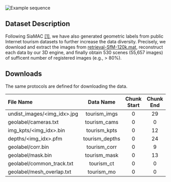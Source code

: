 ![Example sequence](../imgs/tourism_view.png)

## Dataset Description

Following SiaMAC [\[1\]][1], we have also generated geometric labels from public Internet tourism datasets to further increase the data diversity. Precisely, we download and extract the images from [retrieval-SfM-120k.mat](http://cmp.felk.cvut.cz/cnnimageretrieval/), reconstruct each data by our 3D engine, and finally obtain 530 scenes (55,657 images) of sufficent number of registered images (e.g., > 80%).

## Downloads

The same protocols are defined for downloading the data.

|File Name                  |Data Name|Chunk Start|Chunk End|
|:--------------------------|:-------:|:---------:|:-------:|
|undist_images/<img_idx>.jpg|tourism_imgs |0         |29    |
|geolabel/cameras.txt       |tourism_cams |0         |0     |
|img_kpts/<img_idx>.bin     |tourism_kpts|0          |12    |
|depths/<img_idx>.pfm       |tourism_depths|0        |24    |
|geolabel/corr.bin          |tourism_corr|0          |9     |
|geolabel/mask.bin          |tourism_mask|0          |13    |
|geolabel/common_track.txt  |tourism_ct  |0          |0     |
|geolabel/mesh_overlap.txt  |tourism_mo  |0          |0     |

[1]: https://arxiv.org/abs/1604.02426